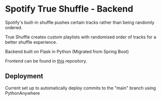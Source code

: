 # Spotify True Shuffle - Backend

Spotify's built-in shuffle pushes certain tracks rather than being randomly ordered.

True Shuffle creates custom playlists with randomised order of tracks for a better shuffle experience.

Backend built on Flask in Python (Migrated from Spring Boot)

Frontend can be found in [this](https://github.com/This-Is-Ko/spotify-true-shuffle-react) repository.

## Deployment

Current set up to automatically deploy commits to the "main" branch using PythonAnywhere
